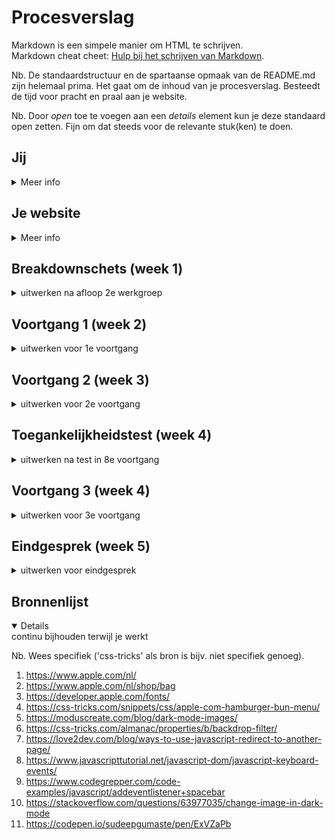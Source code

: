 # Procesverslag
Markdown is een simpele manier om HTML te schrijven.  
Markdown cheat cheet: [Hulp bij het schrijven van Markdown](https://github.com/adam-p/markdown-here/wiki/Markdown-Cheatsheet).

Nb. De standaardstructuur en de spartaanse opmaak van de README.md zijn helemaal prima. Het gaat om de inhoud van je procesverslag. Besteedt de tijd voor pracht en praal aan je website.

Nb. Door *open* toe te voegen aan een *details* element kun je deze standaard open zetten. Fijn om dat steeds voor de relevante stuk(ken) te doen.





## Jij

<details>
<summary>Meer info</summary>

### Auteur:
Jack van Vlerken

#### Je startniveau:
Blauw

#### Je focus:
Surface plane
 
</details>





## Je website

<details>
<summary>Meer info</summary>

### Je opdracht:
<a href="https://www.apple.com/nl/" alt="Apple website">Apple Website<a>

#### Screenshot(s) van de eerste pagina (small screen): 
Apple Website
<img src="Foto1.jpeg" width="200px" alt="omschrijving van de pagina">

#### Screenshot(s) van de tweede pagina (small screen):
Apple website 
<img src="Foto2.jpeg" width="200px" alt="omschrijving van de pagina">
 
</details>



## Breakdownschets (week 1)

<details>
<summary>uitwerken na afloop 2e werkgroep</summary>

### de hele pagina: 
<img src="Breakdownsheet.png" width="375px" alt="breakdown van de hele pagina">

### dynamisch deel (bijv menu): 
<img src="Breakdownsheet_menu.png" width="500px" alt="breakdown van een dynamisch deel">

</details>





## Voortgang 1 (week 2)

<details>
<summary>uitwerken voor 1e voortgang</summary>

### Stand van zaken
In deze week heb ik mijn HTML zo vanilla mogelijk proberen te maken en daarnaast met css gespeeld voor de positionering van elementen met flexbox en position.
Ik denk dat het opstellen van de HTML heel goed ging. Wat mij heel erg hielp was het maken van een breakdownsheet. Dit is een goeie manier van alles op de website te catagoriseren. Wel twijfel ik nog over mijn sections die ik in de html geplaatst heb.
 
<img src="HTML_1.jpeg" width="500px" alt="HTML opzet">

 Verder was het werken met flexbox en position aan het begin weer wat wennen. Dit was de eerste keer in een lange tijd dat ik hiermee gewerkt had, maar na even oefenen (vooral met flexfroggy) kreeg ik het weer te pakken.

### Agenda voor meeting
samen met je groepje opstellen

| Christaan Dirven   | Renee Stapert      | Jack van Vlerken   | 
| ---                | ---                | ---                | 
| Hoe je de CSS      | Wat is de beste    | Hoe maak ik een    | 
| en ik dit          | manier om te       | goed werkend       | 
| gestructueerd      | dit als er tijd is | hamburger menu?    | 
| vorm kan geven,    | beginnen?          | Hoe maak ik van    | 
| hoe moet je        |                    | een button een     | 
| beginnen?          |                    | foto?              | 


### Verslag van meeting

De feedback van de meeting zal ik hieronder in bullet points noemen:
 
 - Begin met HTML, vergeet de styling aan het begin
 - Verdeel CSS in comments. Header styling, main styling, (titel op pagina) styling.
 
 
 - melding = aside maken (class kan weggehaald worden)
 - h1 wel zichbaar maken, maak eerste titel van pagina
 - eerste section in header!
 - alt tags = meer duidelijk, wat het is
 
 laatste ding met buttons
 met details element
 

</details>





## Voortgang 2 (week 3)

<details>
<summary>uitwerken voor 2e voortgang</summary>

### Stand van zaken
In deze week ben ik aan mijn CSS en Javascipt begonnen. Wat er goed ging was het positioneren van elementen in CSS en deze de juiste grotes meegeven. Wat ik lastig vond is het maken van het hamburger menu en de animatie die daarbij hoort. 
 
 <img src="voortgang2.png" width="500px" alt="Opening website">
 <img src="voortgang2.1.png" width="500px" alt="Section 2">
 <img src="voortgang2_code.png" width="500px" alt="Voortgang 2 CSS">
 <img src="voortgang2_java.png" width="500px" alt="Voortgang 2 Java script">
 


### Agenda voor meeting
Tijdens de meeting wilde we allemaal meer te weten komen over hoe hamburger menu's werken en de animaties die daarbij horen.


### Verslag van meeting
De feedback van de meeting zal ik hieronder in bullet points noemen:
 
 - Javascript met classlist voor het tonen van het menu
 - 

</details>





## Toegankelijkheidstest (week 4)

<details>
<summary>uitwerken na test in 8e voortgang</summary>

### Bevindingen
Lijst met je bevindingen die in de test naar voren kwamen:
 
 - Apple maakt gebruik van een blauwe focus die alleen langs alle knoppen gaat.
 - De kleuren van apple zijn toegankelijk voor alle handicaps, wat betreft zicht.
 - 

#### Apple maakt gebruikt van een blauwe focus.
 <img src="blauwefocus.png" width="500px" alt="Apple Blauwe Focus">

De manier hoe dit opgelost kan worden:
 <br>
 <img src="oplossingfocus.png" width="500px" alt="Oplossing Blauwe Focus">

</details>





## Voortgang 3 (week 4)

<details>
<summary>uitwerken voor 3e voortgang</summary>

### Stand van zaken
In deze week heb ik mijn eerste pagina zo goed als af en ben ik aan mijn tweede pagina haar HTML begonnen.

 <img src="voortgang3_pagina2.1.png" width="500px" alt="Pagina 2">
 <img src="voortgang3_pagina2.png" width="500px" alt="Pagina 2 Code">
 <img src="voortgang3_css.png" width="500px" alt="Eerste pagina CSS">
 <img src="voortgang3_java.png" width="500px" alt="Eerste pagina JAVA">

### Agenda voor meeting
Hoe maak je een dropdown in een dropdown?
Hoe werk ik met meerdere style sheets?


### Verslag van meeting
De studenten assistent heeft ons goed verder geholpen, door een blik op onze code te nemen en onze vragen te beantwoorden. De studenten assistent had ook de apple website gebouwt voor mijn website dus kon mij goed op weg helpen met mijn bovenstaande vragen.

</details>





## Eindgesprek (week 5)

<details>
<summary>uitwerken voor eindgesprek</summary>

### Stand van zaken
hier dit ging goed & dit was lastig (neem ook screenshots op van delen van je website en code)

### Screenshot(s)

hier screenshot(s) van je eindresultaat

</details>





## Bronnenlijst

<details open>
<summary>continu bijhouden terwijl je werkt</summary>

Nb. Wees specifiek ('css-tricks' als bron is bijv. niet specifiek genoeg).

1. https://www.apple.com/nl/
2. https://www.apple.com/nl/shop/bag
3. https://developer.apple.com/fonts/ 
4. https://css-tricks.com/snippets/css/apple-com-hamburger-bun-menu/
5. https://moduscreate.com/blog/dark-mode-images/
6. https://css-tricks.com/almanac/properties/b/backdrop-filter/
7. https://love2dev.com/blog/ways-to-use-javascript-redirect-to-another-page/
8. https://www.javascripttutorial.net/javascript-dom/javascript-keyboard-events/
9. https://www.codegrepper.com/code-examples/javascript/addeventlistener+spacebar
10. https://stackoverflow.com/questions/63977035/change-image-in-dark-mode
11. https://codepen.io/sudeepgumaste/pen/ExVZaPb

</details>
